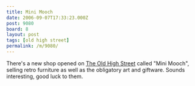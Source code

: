 ```yaml
---
title: Mini Mooch
date: 2006-09-07T17:33:23.000Z
post: 9080
board: 8
layout: post
tags: [old high street]
permalink: /m/9080/
---
```

There's a new shop opened on <a href="/wiki/old+high+street">The Old High Street</a> called "Mini Mooch", selling retro furniture as well as the obligatory art and giftware. Sounds interesting, good luck to them.
